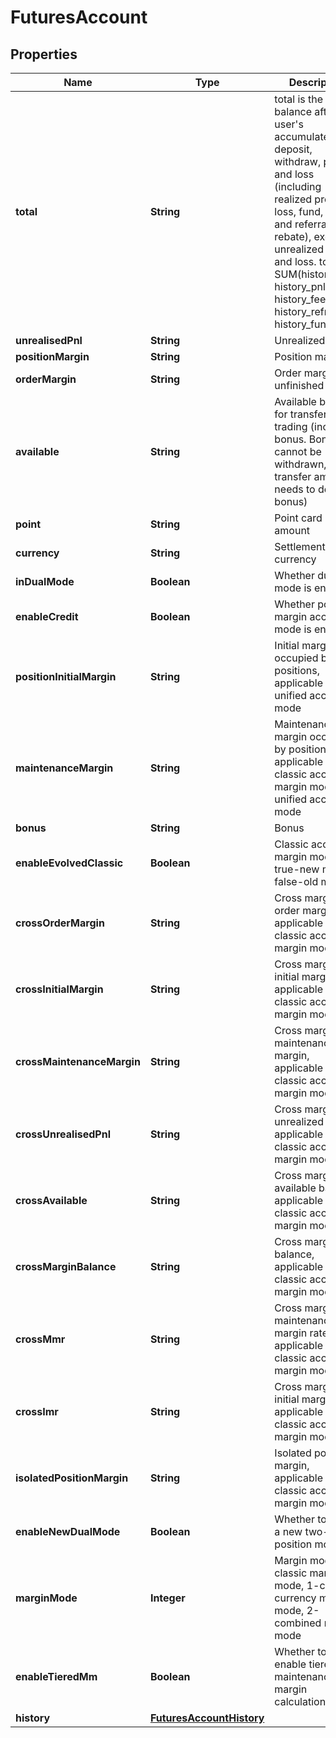 
# FuturesAccount

## Properties

Name | Type | Description | Notes
------------ | ------------- | ------------- | -------------
**total** | **String** | total is the balance after the user&#39;s accumulated deposit, withdraw, profit and loss (including realized profit and loss, fund, fee and referral rebate), excluding unrealized profit and loss.  total &#x3D; SUM(history_dnw, history_pnl, history_fee, history_refr, history_fund) |  [optional]
**unrealisedPnl** | **String** | Unrealized PNL |  [optional]
**positionMargin** | **String** | Position margin |  [optional]
**orderMargin** | **String** | Order margin of unfinished orders |  [optional]
**available** | **String** | Available balance for transferring or trading (including bonus. Bonus cannot be withdrawn, so transfer amount needs to deduct bonus) |  [optional]
**point** | **String** | Point card amount |  [optional]
**currency** | **String** | Settlement currency |  [optional]
**inDualMode** | **Boolean** | Whether dual mode is enabled |  [optional]
**enableCredit** | **Boolean** | Whether portfolio margin account mode is enabled |  [optional]
**positionInitialMargin** | **String** | Initial margin occupied by positions, applicable to unified account mode |  [optional]
**maintenanceMargin** | **String** | Maintenance margin occupied by positions, applicable to new classic account margin mode and unified account mode |  [optional]
**bonus** | **String** | Bonus |  [optional]
**enableEvolvedClassic** | **Boolean** | Classic account margin mode, true-new mode, false-old mode |  [optional]
**crossOrderMargin** | **String** | Cross margin order margin, applicable to new classic account margin mode |  [optional]
**crossInitialMargin** | **String** | Cross margin initial margin, applicable to new classic account margin mode |  [optional]
**crossMaintenanceMargin** | **String** | Cross margin maintenance margin, applicable to new classic account margin mode |  [optional]
**crossUnrealisedPnl** | **String** | Cross margin unrealized P&amp;L, applicable to new classic account margin mode |  [optional]
**crossAvailable** | **String** | Cross margin available balance, applicable to new classic account margin mode |  [optional]
**crossMarginBalance** | **String** | Cross margin balance, applicable to new classic account margin mode |  [optional]
**crossMmr** | **String** | Cross margin maintenance margin rate, applicable to new classic account margin mode |  [optional]
**crossImr** | **String** | Cross margin initial margin rate, applicable to new classic account margin mode |  [optional]
**isolatedPositionMargin** | **String** | Isolated position margin, applicable to new classic account margin mode |  [optional]
**enableNewDualMode** | **Boolean** | Whether to open a new two-way position mode |  [optional]
**marginMode** | **Integer** | Margin mode, 0-classic margin mode, 1-cross-currency margin mode, 2-combined margin mode |  [optional]
**enableTieredMm** | **Boolean** | Whether to enable tiered maintenance margin calculation |  [optional]
**history** | [**FuturesAccountHistory**](FuturesAccountHistory.md) |  |  [optional]

